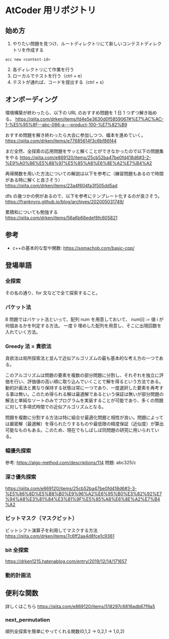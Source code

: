 # AtCoder 用リポジトリ

## 始め方

1. やりたい問題を見つけ、ルートディレクトリにて新しいコンテストディレクトリを作成する

```
acc new <contest-id>
```

2. 各ディレクトリにて作業を行う
3. ローカルでテストを行う（ctrl + e）
4. テストが通れば、コードを提出する（ctrl + s）

## オンボーディング

環境構築が終わったら、以下の URL のおすすめ問題を 1 日 1 つずつ解き始める。
https://qiita.com/drken/items/fd4e5e3630d0f5859067#%E7%AC%AC-1-%E5%95%8F--abc-086-a---product-100-%E7%82%B9

おすすめ問題を解き終わったら大会に参加しつつ、蟻本を進めていく。
https://qiita.com/drken/items/e77685614f3c6bf86f44

まだ全然、全探索の応用問題をサッと解くことができなかったので以下の問題集をやる
https://qiita.com/e869120/items/25cb52ba47be0fd418d6#3-2-%E9%A0%86%E5%88%97%E5%85%A8%E6%8E%A2%E7%B4%A2

再帰関数を用いた方法についての解説は以下を参考に（練習問題もあるので時間がある時に解くと良さそう）
https://qiita.com/drken/items/23a4f604fa3f505dd5ad

dfs の幾つかの例があるので、以下を参考にテンプレート化するのが良さそう。
https://franknyro.github.io/blog/archives/202005031749/

累積和についても勉強する
https://qiita.com/drken/items/56a6b68edef8fc605821

## 参考

- c++の基本的な型や関数: https://somachob.com/basic-cpp/

## 登場単語

### 全探索

その名の通り、for 文などで全て探索すること。

### バケット法

B 問題ではバケット法といって、配列 num を用意しておいて、
num[i] := 値 i が何個あるかを判定する方法。
一度 0 埋めした配列を用意し、そこに出現回数を入れていく方法。

### Greedy 法 = 貪欲法

貪欲法は局所探索法と並んで近似アルゴリズムの最も基本的な考え方の一つである。

このアルゴリズムは問題の要素を複数の部分問題に分割し、それぞれを独立に評価を行い、評価値の高い順に取り込んでいくことで解を得るという方法である。動的計画法と異なり保持する状態は常に一つであり、一度選択した要素を再考する事は無い。このため得られる解は最適解であるという保証は無いが部分問題の解法と単純なソートのみでプログラムを実装することが可能であり、多くの問題に対して多項式時間での近似アルゴリズムとなる。

問題を複数に分割する方法は特に組合せ最適化問題と相性が良い。問題によっては厳密解（最適解）を得られたりするものや最低限の精度保証（近似度）が算出可能なものもある。このため、現在でもしばしば同問題の研究に用いられている。

### 幅優先探索

参考: https://algo-method.com/descriptions/114
問題: abc325/c

### 深さ優先探索

https://qiita.com/e869120/items/25cb52ba47be0fd418d6#3-3-%E5%86%8D%E5%B8%B0%E9%96%A2%E6%95%B0%E3%82%92%E7%94%A8%E3%81%84%E3%81%9F%E5%85%A8%E6%8E%A2%E7%B4%A2

### ビットマスク（マスクビット）

ビットシフト演算子を利用してマスクする方法
https://qiita.com/drken/items/7c6ff2aa4d8fce1c9361

### bit 全探索

https://drken1215.hatenablog.com/entry/2019/12/14/171657

### 動的計画法

## 便利な関数

詳しくはこちら
https://qiita.com/e869120/items/518297c6816adb67f9a5

### next_permutation

順列全探索を簡単にやってくれる関数(0,1,2 -> 0,2,1 -> 1,0,2)
